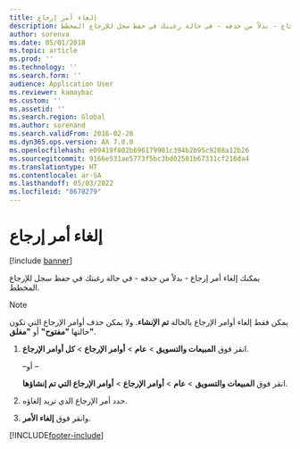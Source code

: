 ```yaml
---
title: إلغاء أمر إرجاع
description: يمكنك إلغاء أمر إرجاع - بدلاً من حذفه - في حالة رغبتك في حفظ سجل للإرجاع المخطط.
author: sorenva
ms.date: 05/01/2018
ms.topic: article
ms.prod: ''
ms.technology: ''
ms.search.form: ''
audience: Application User
ms.reviewer: kamaybac
ms.custom: ''
ms.assetid: ''
ms.search.region: Global
ms.author: sorenand
ms.search.validFrom: 2016-02-28
ms.dyn365.ops.version: AX 7.0.0
ms.openlocfilehash: e09419f802b696179901c394b2b95c9208a12b26
ms.sourcegitcommit: 9166e531ae5773f5bc3bd02501b67331cf216da4
ms.translationtype: HT
ms.contentlocale: ar-SA
ms.lasthandoff: 05/03/2022
ms.locfileid: "8678279"
---
```

# <a name="cancel-a-return-order"></a>إلغاء أمر إرجاع 

[!include [banner](../includes/banner.md)]


يمكنك إلغاء أمر إرجاع - بدلاً من حذفه - في حالة رغبتك في حفظ سجل للإرجاع المخطط.


> [!NOTE]
> <P>يمكن فقط إلغاء أوامر الإرجاع بالحالة <STRONG>تم الإنشاء</STRONG>. ولا يمكن حذف أوامر الإرجاع التي تكون حالتها <STRONG>"مفتوح"</STRONG> أو <STRONG>"مغلق"</STRONG>.</P>


1.  انقر فوق **المبيعات والتسويق** \> **عام** \> **أوامر الإرجاع** \> **كل أوامر الإرجاع**.
    
    –أو –
    
    انقر فوق **المبيعات والتسويق** \> **عام** \> **أوامر الإرجاع** \> **أوامر الإرجاع التي تم إنشاؤها**.

2.  حدد أمر الإرجاع الذي تريد إلغاؤه.

3.  وانقر فوق **إلغاء الأمر**.





[!INCLUDE[footer-include](../../includes/footer-banner.md)]